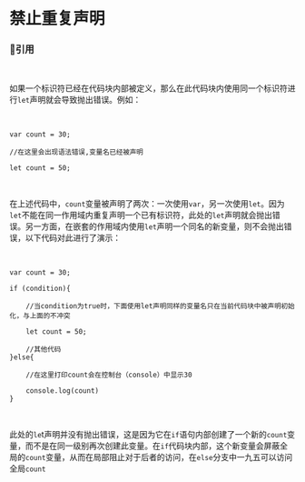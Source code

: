 # 禁止重复声明

### 🎈引用

&nbsp;

如果一个标识符已经在代码块内部被定义，那么在此代码块内使用同一个标识符进行`let`声明就会导致抛出错误。例如：

&nbsp;

```
var count = 30;

//在这里会出现语法错误,变量名已经被声明

let count = 50;
```

&nbsp;

在上述代码中，`count`变量被声明了两次：一次使用`var`，另一次使用`let`。因为`let`不能在同一作用域内重复声明一个已有标识符，此处的`let`声明就会抛出错误。另一方面，在嵌套的作用域内使用`let`声明一个同名的新变量，则不会抛出错误，以下代码对此进行了演示：

&nbsp;

```
var count = 30;

if (condition){

    //当condition为true时，下面使用let声明同样的变量名只在当前代码块中被声明初始化，与上面的不冲突
    
    let count = 50;
    
    //其他代码
}else{
    
    //在这里打印count会在控制台（console）中显示30
    
    console.log(count)
}
```

&nbsp;

此处的`le`t声明并没有抛出错误，这是因为它在`if`语句内部创建了一个新的`count`变量，而不是在同一级别再次创建此变量。在`if`代码块内部，这个新变量会屏蔽全局的`count`变量，从而在局部阻止对于后者的访问，在`else`分支中一九五可以访问全局`count`




